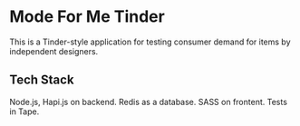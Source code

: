 # Mode For Me Tinder

This is a Tinder-style application for testing consumer demand for items by independent designers.

## Tech Stack

Node.js, Hapi.js on backend. Redis as a database. SASS on frontent. Tests in Tape.
